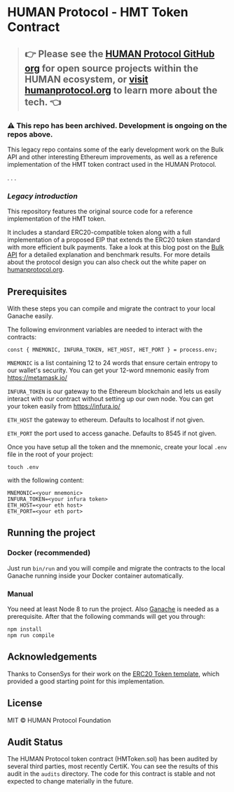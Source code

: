 # HUMAN Protocol - HMT Token Contract

> ## 👉 **Please see the [HUMAN Protocol GitHub org](https://github.com/humanprotocol/) for open source projects within the HUMAN ecosystem, or [visit humanprotocol.org](https://humanprotocol.org/) to learn more about the tech.** 👈

### :warning:  **This repo has been archived. Development is ongoing on the repos above.**



This legacy repo contains some of the early development work on the Bulk API and other interesting Ethereum improvements, as well as a reference implementation of the HMT token contract used in the HUMAN Protocol.



.
.
.



### *Legacy introduction*

This repository features the original source code for a reference implementation of the HMT token.

It includes a standard ERC20-compatible token along with a full implementation of a proposed EIP that extends the ERC20 token standard with more efficient bulk payments. Take a look at this blog post on the [Bulk API](https://medium.com/human-protocol/transfer-your-tokens-9-600x-more-efficiently-on-ethereum-using-the-bulk-api-fbc2f10669ed) for a detailed explanation and benchmark results. For more details about the protocol design you can also check out the white paper on [humanprotocol.org](https://humanprotocol.org).

## Prerequisites
With these steps you can compile and migrate the contract to your local Ganache easily.

The following environment variables are needed to interact with the contracts:

```
const { MNEMONIC, INFURA_TOKEN, HET_HOST, HET_PORT } = process.env;
```

`MNEMONIC` is a list containing 12 to 24 words that ensure certain entropy to our wallet's security. You can get your 12-word mnemonic easily from https://metamask.io/

`INFURA_TOKEN` is our gateway to the Ethereum blockchain and lets us easily interact with our contract without setting up our own node. You can get your token easily from https://infura.io/

`ETH_HOST` the gateway to ethereum. Defaults to localhost if not given.

`ETH_PORT` the port used to access ganache. Defaults to 8545 if not given.

Once you have setup all the token and the mnemonic, create your local `.env` file in the root of your project:

```
touch .env
```

with the following content:

```
MNEMONIC=<your mnemonic>
INFURA_TOKEN=<your infura token>
ETH_HOST=<your eth host>
ETH_PORT=<your eth port>
```

## Running the project
### Docker (recommended)
Just run `bin/run` and you will compile and migrate the contracts to the local Ganache running inside your Docker container automatically.

### Manual
You need at least Node 8 to run the project. Also [Ganache](https://truffleframework.com/ganache) is needed as a prerequisite. After that the following commands will get you through:
```
npm install
npm run compile
```

## Acknowledgements
Thanks to ConsenSys for their work on the [ERC20 Token template](https://github.com/ConsenSys/Tokens), which provided a good starting point for this implementation.

## License
MIT &copy; HUMAN Protocol Foundation

## Audit Status

The HUMAN Protocol token contract (HMToken.sol) has been audited by several third parties, most recently CertiK. You can see the results of this audit in the `audits` directory. The code for this contract is stable and not expected to change materially in the future.

